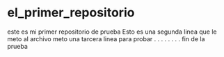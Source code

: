 # el_primer_repositorio
este es mi primer repositorio de prueba 
Esto es una segunda linea que le meto al archivo
meto una tarcera linea para probar
.
.
.
.
.
.
.
.
fin de la prueba
